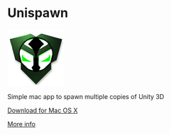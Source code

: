 Unispawn
========
![Image](/icons/Unispawn_128.png?raw=true)

Simple mac app to spawn multiple copies of Unity 3D

[Download for Mac OS X](https://github.com/fadookie/Unispawn/releases)

[More info](http://www.eliotlash.com/2014/05/unispawn/)
